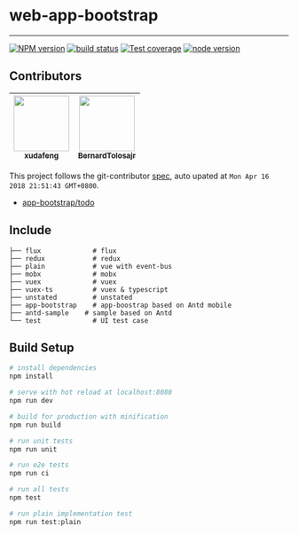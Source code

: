 # web-app-bootstrap

---

[![NPM version][npm-image]][npm-url]
[![build status][travis-image]][travis-url]
[![Test coverage][coveralls-image]][coveralls-url]
[![node version][node-image]][node-url]

[npm-image]: http://img.shields.io/npm/v/web-app-bootstrap.svg?style=flat-square
[npm-url]: http://npmjs.org/package/web-app-bootstrap
[travis-image]: https://img.shields.io/travis/app-bootstrap/web-app-bootstrap.svg?style=flat-square
[travis-url]: https://travis-ci.org/app-bootstrap/web-app-bootstrap
[coveralls-image]: https://img.shields.io/coveralls/app-bootstrap/web-app-bootstrap.svg?style=flat-square
[coveralls-url]: https://coveralls.io/r/app-bootstrap/web-app-bootstrap?branch=master
[node-image]: https://img.shields.io/badge/node.js-%3E=8-green.svg?style=flat-square
[node-url]: http://nodejs.org/download/

<!-- GITCONTRIBUTOR_START -->

## Contributors

|[<img src="https://avatars1.githubusercontent.com/u/1011681?v=4" width="100px;"/><br/><sub><b>xudafeng</b></sub>](https://github.com/xudafeng)<br/>|[<img src="https://avatars3.githubusercontent.com/u/3807955?v=4" width="100px;"/><br/><sub><b>BernardTolosajr</b></sub>](https://github.com/BernardTolosajr)<br/>
| :---: | :---: |


This project follows the git-contributor [spec](https://github.com/xudafeng/git-contributor), auto upated at `Mon Apr 16 2018 21:51:43 GMT+0800`.

<!-- GITCONTRIBUTOR_END -->

- [app-bootstrap/todo](//github.com/app-bootstrap/todo)

## Include

```
├── flux             # flux
├── redux            # redux
├── plain            # vue with event-bus
├── mobx             # mobx
├── vuex             # vuex
├── vuex-ts          # vuex & typescript
├── unstated         # unstated
├── app-bootstrap    # app-boostrap based on Antd mobile
├── antd-sample    # sample based on Antd
└── test             # UI test case
```

## Build Setup

```bash
# install dependencies
npm install

# serve with hot reload at localhost:8080
npm run dev

# build for production with minification
npm run build

# run unit tests
npm run unit

# run e2e tests
npm run ci

# run all tests
npm test

# run plain implementation test
npm run test:plain
```


